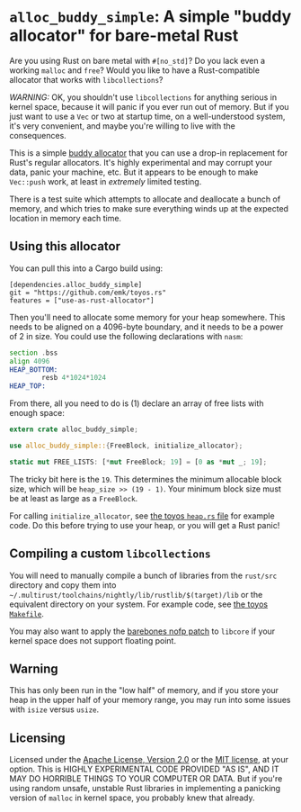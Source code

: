 # `alloc_buddy_simple`: A simple "buddy allocator" for bare-metal Rust

Are you using Rust on bare metal with `#[no_std]`?  Do you lack even a
working `malloc` and `free`?  Would you like to have a Rust-compatible
allocator that works with `libcollections`?

*WARNING:* OK, you shouldn't use `libcollections` for anything serious in
kernel space, because it will panic if you ever run out of memory.  But if
you just want to use a `Vec` or two at startup time, on a well-understood
system, it's very convenient, and maybe you're willing to live with the
consequences.

This is a simple [buddy allocator][] that you can use a drop-in replacement
for Rust's regular allocators.  It's highly experimental and may corrupt
your data, panic your machine, etc.  But it appears to be enough to make
`Vec::push` work, at least in _extremely_ limited testing.

There is a test suite which attempts to allocate and deallocate a bunch of
memory, and which tries to make sure everything winds up at the expected
location in memory each time.

[buddy allocator]: https://en.wikipedia.org/wiki/Buddy_memory_allocation

## Using this allocator

You can pull this into a Cargo build using:

```
[dependencies.alloc_buddy_simple]
git = "https://github.com/emk/toyos.rs"
features = ["use-as-rust-allocator"]
```

Then you'll need to allocate some memory for your heap somewhere.  This
needs to be aligned on a 4096-byte boundary, and it needs to be a power of
2 in size.  You could use the following declarations with `nasm`:

```asm
section .bss
align 4096
HEAP_BOTTOM:
        resb 4*1024*1024
HEAP_TOP:
```

From there, all you need to do is (1) declare an array of free lists with
enough space:

```rust
extern crate alloc_buddy_simple;

use alloc_buddy_simple::{FreeBlock, initialize_allocator};

static mut FREE_LISTS: [*mut FreeBlock; 19] = [0 as *mut _; 19];
```

The tricky bit here is the `19`.  This determines the minimum allocable
block size, which will be `heap_size >> (19 - 1)`.  Your minimum block size
must be at least as large as a `FreeBlock`.

For calling `initialize_allocator`, see [the toyos `heap.rs` file][heap.rs]
for example code.  Do this before trying to use your heap, or you will get
a Rust panic!

[heap.rs]: https://github.com/emk/toyos.rs/blob/master/src/heap.rs

## Compiling a custom `libcollections`

You will need to manually compile a bunch of libraries from the `rust/src`
directory and copy them into
`~/.multirust/toolchains/nightly/lib/rustlib/$(target)/lib` or the
equivalent directory on your system.  For example code, see
[the toyos `Makefile`][Makefile].

You may also want to apply the [barebones nofp patch][nofp] to `libcore` if
your kernel space does not support floating point.

[Makefile]: https://github.com/emk/toyos.rs/blob/master/Makefile
[nofp]: https://github.com/thepowersgang/rust-barebones-kernel/blob/master/libcore_nofp.patch

## Warning

This has only been run in the "low half" of memory, and if you store your
heap in the upper half of your memory range, you may run into some issues
with `isize` versus `usize`.

## Licensing

Licensed under the [Apache License, Version 2.0][LICENSE-APACHE] or the
[MIT license][LICENSE-MIT], at your option.  This is HIGHLY EXPERIMENTAL
CODE PROVIDED "AS IS", AND IT MAY DO HORRIBLE THINGS TO YOUR COMPUTER OR
DATA.  But if you're using random unsafe, unstable Rust libraries in
implementing a panicking version of `malloc` in kernel space, you probably
knew that already.

[LICENSE-APACHE]: http://www.apache.org/licenses/LICENSE-2.0
[LICENSE-MIT]: http://opensource.org/licenses/MIT
